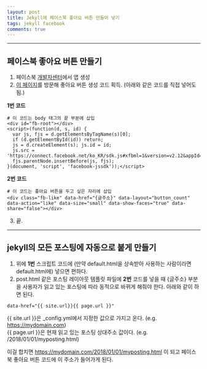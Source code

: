 ```yaml
---
layout: post
title: Jekyll에 페이스북 좋아요 버튼 만들어 넣기
tags: jekyll facebook
comments: true
---
```

  
---
  
## 페이스북 좋아요 버튼 만들기
1. 페이스북 [개발자센터](https://developers.facebook.com)에서 앱 생성
2. [이 페이지](https://developers.facebook.com/docs/plugins/like-button/)를 방문해 좋아요 버튼 생성 코드 획득. (아래와 같은 코드를 직접 넣어도 됨.)

**1번 코드**
~~~
# 이 코드는 body 태그의 끝 부분에 삽입
<div id="fb-root"></div>
<script>(function(d, s, id) {
  var js, fjs = d.getElementsByTagName(s)[0];
  if (d.getElementById(id)) return;
  js = d.createElement(s); js.id = id;
  js.src = 'https://connect.facebook.net/ko_KR/sdk.js#xfbml=1&version=v2.12&appId=123456789098765&autoLogAppEvents=1';
  fjs.parentNode.insertBefore(js, fjs);
}(document, 'script', 'facebook-jssdk'));</script>
~~~
  
**2번 코드**
~~~
# 이 코드는 좋아요 버튼을 두고 싶은 자리에 삽입
<div class="fb-like" data-href="{글주소}" data-layout="button_count" data-action="like" data-size="small" data-show-faces="true" data-share="false"></div>
~~~
  
3. 끝.

---
  
## jekyll의 모든 포스팅에 자동으로 붙게 만들기
1. 위에 **1번** 스크립트 코드에 (만약 default.html을 상속받아 사용하는 사람이라면 default.html에) 넣으면 편하다.
2. post.html 같은 포스팅 레이아웃 템플릿 파일에 **2번** 코드를 넣을 때 {글주소} 부분을 사용자가 읽고 있는 포스팅에 따라 동적으로 바뀌게 해줘야 한다. 아래와 같이 하면 된다.
~~~
data-href="{{ site.url}}{{ page.url }}"
~~~
  
{{ site.url }}은 _config.yml에서 지정한 값으로 가지고 온다. (e.g. https://mydomain.com)  
{{ page.url }}은 현재 읽고 있는 포스팅 상대주소 값이다. (e.g. /2018/01/01/myposting.html)
  
이걸 합치면 https://mydomain.com/2018/01/01/myposting.html 이 되고 페이스북 좋아요 버튼 코드에 이 주소가 들어가게 된다.
